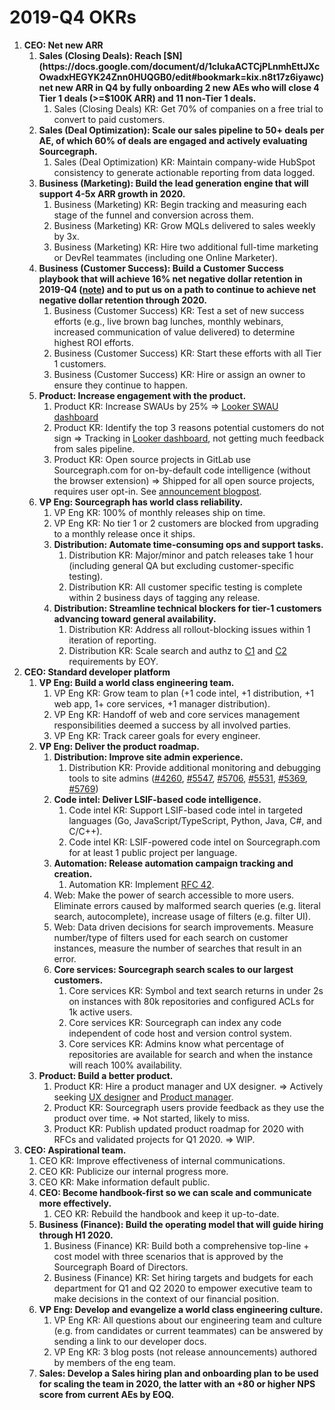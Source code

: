 # 2019-Q4 OKRs

1. **CEO: Net new ARR**
   1. **Sales (Closing Deals): Reach [$N](https://docs.google.com/document/d/1clukaACTCjPLnmhEttJXcOwadxHEGYK24Znn0HUQGB0/edit#bookmark=kix.n8t17z6iyawc) net new ARR in Q4 by fully onboarding 2 new AEs who will close 4 Tier 1 deals (>=$100K ARR) and 11 non-Tier 1 deals.**
      1. Sales (Closing Deals) KR: Get 70% of companies on a free trial to convert to paid customers.
   1. **Sales (Deal Optimization): Scale our sales pipeline to 50+ deals per AE, of which 60% of deals are engaged and actively evaluating Sourcegraph.**
      1. Sales (Deal Optimization) KR: Maintain company-wide HubSpot consistency to generate actionable reporting from data logged.
   1. **Business (Marketing): Build the lead generation engine that will support 4-5x ARR growth in 2020.**
      1. Business (Marketing) KR: Begin tracking and measuring each stage of the funnel and conversion across them.
      1. Business (Marketing) KR: Grow MQLs delivered to sales weekly by 3x.
      1. Business (Marketing) KR: Hire two additional full-time marketing or DevRel teammates (including one Online Marketer).
   1. **Business (Customer Success): Build a Customer Success playbook that will achieve 16% net negative dollar retention in 2019-Q4 ([note](https://docs.google.com/document/d/1clukaACTCjPLnmhEttJXcOwadxHEGYK24Znn0HUQGB0/edit#bookmark=id.555yhh8djvze)) and to put us on a path to continue to achieve net negative dollar retention through 2020.**
      1. Business (Customer Success) KR: Test a set of new success efforts (e.g., live brown bag lunches, monthly webinars, increased communication of value delivered) to determine highest ROI efforts.
      1. Business (Customer Success) KR: Start these efforts with all Tier 1 customers.
      1. Business (Customer Success) KR: Hire or assign an owner to ensure they continue to happen.
   1. **Product: Increase engagement with the product.**
      1. Product KR: Increase SWAUs by 25% => [Looker SWAU dashboard](https://sourcegraph.looker.com/looks/478)
      1. Product KR: Identify the top 3 reasons potential customers do not sign => Tracking in [Looker dashboard](https://sourcegraph.looker.com/dashboards/122), not getting much feedback from sales pipeline.
      1. Product KR: Open source projects in GitLab use Sourcegraph.com for on-by-default code intelligence (without the browser extension) => Shipped for all open source projects, requires user opt-in. See [announcement blogpost](https://about.sourcegraph.com/blog/gitlab-integrates-sourcegraph-code-navigation-and-code-intelligence).
   1. **VP Eng: Sourcegraph has world class reliability.**
      1. VP Eng KR: 100% of monthly releases ship on time.
      1. VP Eng KR: No tier 1 or 2 customers are blocked from upgrading to a monthly release once it ships.
      1. **Distribution: Automate time-consuming ops and support tasks.**
         1. Distribution KR: Major/minor and patch releases take 1 hour (including general QA but excluding customer-specific testing).
         1. Distribution KR: All customer specific testing is complete within 2 business days of tagging any release.
      1. **Distribution: Streamline technical blockers for tier-1 customers advancing toward general availability.**
         1. Distribution KR: Address all rollout-blocking issues within 1 iteration of reporting.
         1. Distribution KR: Scale search and authz to [C1](https://app.hubspot.com/contacts/2762526/company/407948923/) and [C2](https://app.hubspot.com/contacts/2762526/company/1712889883/) requirements by EOY.
1. **CEO: Standard developer platform**
   1. **VP Eng: Build a world class engineering team.**
      1. VP Eng KR: Grow team to plan (+1 code intel, +1 distribution, +1 web app, 1+ core services, +1 manager distribution).
      1. VP Eng KR: Handoff of web and core services management responsibilities deemed a success by all involved parties.
      1. VP Eng KR: Track career goals for every engineer.
   1. **VP Eng: Deliver the product roadmap.**
      1. **Distribution: Improve site admin experience.**
         1. Distribution KR: Provide additional monitoring and debugging tools to site admins ([#4260](https://github.com/sourcegraph/sourcegraph/issues/4260), [#5547](https://github.com/sourcegraph/sourcegraph/issues/5547), [#5706](https://github.com/sourcegraph/sourcegraph/issues/5706), [#5531](https://github.com/sourcegraph/sourcegraph/issues/5531), [#5369](https://github.com/sourcegraph/sourcegraph/issues/5369), [#5769](https://github.com/sourcegraph/sourcegraph/pull/5769))
      1. **Code intel: Deliver LSIF-based code intelligence.**
         1. Code intel KR: Support LSIF-based code intel in targeted languages (Go, JavaScript/TypeScript, Python, Java, C#, and C/C++).
         1. Code intel KR: LSIF-powered code intel on Sourcegraph.com for at least 1 public project per language.
      1. **Automation: Release automation campaign tracking and creation.**
         1. Automation KR: Implement [RFC 42](https://docs.google.com/document/d/1j85PoL6NOzLX_PHFzBQogZcnttYK0BXj9XnrxF3DYmA/edit).
      1. Web: Make the power of search accessible to more users. Eliminate errors caused by malformed search queries (e.g. literal search, autocomplete), increase usage of filters (e.g. filter UI).
      1. Web: Data driven decisions for search improvements. Measure number/type of filters used for each search on customer instances, measure the number of searches that result in an error.
      1. **Core services: Sourcegraph search scales to our largest customers.**
         1. Core services KR: Symbol and text search returns in under 2s on instances with 80k repositories and configured ACLs for 1k active users.
         1. Core services KR: Sourcegraph can index any code independent of code host and version control system.
         1. Core services KR: Admins know what percentage of repositories are available for search and when the instance will reach 100% availability.
   1. **Product: Build a better product.**
      1. Product KR: Hire a product manager and UX designer. => Actively seeking [UX designer](https://github.com/sourcegraph/careers/blob/master/job-descriptions/ux-designer.md) and [Product manager](https://github.com/sourcegraph/careers/blob/master/job-descriptions/product-manager.md).
      1. Product KR: Sourcegraph users provide feedback as they use the product over time. => Not started, likely to miss.
      1. Product KR: Publish updated product roadmap for 2020 with RFCs and validated projects for Q1 2020. => WIP.
1. **CEO: Aspirational team.**
   1. CEO KR: Improve effectiveness of internal communications.
   1. CEO KR: Publicize our internal progress more.
   1. CEO KR: Make information default public.
   1. **CEO: Become handbook-first so we can scale and communicate more effectively.**
      1. CEO KR: Rebuild the handbook and keep it up-to-date.
   1. **Business (Finance): Build the operating model that will guide hiring through H1 2020.**
      1. Business (Finance) KR: Build both a comprehensive top-line + cost model with three scenarios that is approved by the Sourcegraph Board of Directors.
      1. Business (Finance) KR: Set hiring targets and budgets for each department for Q1 and Q2 2020 to empower executive team to make decisions in the context of our financial position.
   1. **VP Eng: Develop and evangelize a world class engineering culture.**
      1. VP Eng KR: All questions about our engineering team and culture (e.g. from candidates or current teammates) can be answered by sending a link to our developer docs.
      1. VP Eng KR: 3 blog posts (not release announcements) authored by members of the eng team.
   1. **Sales: Develop a Sales hiring plan and onboarding plan to be used for scaling the team in 2020, the latter with an +80 or higher NPS score from current AEs by EOQ.**
